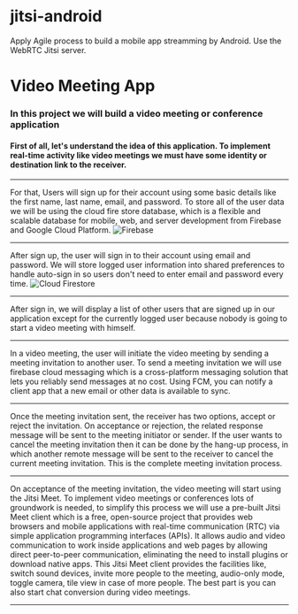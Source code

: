 # jitsi-android
Apply Agile process to build a mobile app streamming by Android. Use the WebRTC Jitsi server.
# Video Meeting App
### In this project we will build a video meeting or conference application
#### First of all, let's understand the idea of this application. To implement real-time activity like video meetings we must have some identity or destination link to the receiver. 

---

For that, Users will sign up for their account using some basic details like the first name, last name, email, and password. To store all of the user data we will be using the cloud fire store database, which is a flexible and scalable database for mobile, web, and server development from Firebase and Google Cloud Platform.
![Firebase](https://miro.medium.com/max/1024/1*HFlYgB6gVLc4Su9HsB9MZg.png)

---
After sign up, the user will sign in to their account using email and password. We will store logged user information into shared preferences to handle auto-sign in so users don't need to enter email and password every time.
![Cloud Firestore](https://i.stack.imgur.com/3iYP0.png)

---
After sign in, we will display a list of other users that are signed up in our application except for the currently logged user because nobody is going to start a video meeting with himself.

---

In a video meeting, the user will initiate the video meeting by sending a meeting invitation to another user. To send a meeting invitation we will use firebase cloud messaging which is a cross-platform messaging solution that lets you reliably send messages at no cost. Using FCM, you can notify a client app that a new email or other data is available to sync.

---

Once the meeting invitation sent, the receiver has two options, accept or reject the invitation. On acceptance or rejection, the related response message will be sent to the meeting initiator or sender. If the user wants to cancel the meeting invitation then it can be done by the hang-up process, in which another remote message will be sent to the receiver to cancel the current meeting invitation. This is the complete meeting invitation process.

---

On acceptance of the meeting invitation, the video meeting will start using the Jitsi Meet. To implement video meetings or conferences lots of groundwork is needed, to simplify this process we will use a pre-built Jitsi Meet client which is a free, open-source project that provides web browsers and mobile applications with real-time communication (RTC) via simple application programming interfaces (APIs). It allows audio and video communication to work inside applications and web pages by allowing direct peer-to-peer communication, eliminating the need to install plugins or download native apps. This Jitsi Meet client provides the facilities like, switch sound devices, invite more people to the meeting, audio-only mode, toggle camera, tile view in case of more people. The best part is you can also start chat conversion during video meetings.

---
